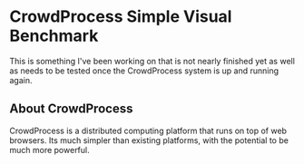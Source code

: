 # CrowdProcess Simple Visual Benchmark

This is something I've been working on that is not nearly finished yet as well as needs to be tested once the CrowdProcess system is up and running again.

## About CrowdProcess

CrowdProcess is a distributed computing platform that runs on top of web browsers. Its much simpler than existing platforms, with the potential to be much more powerful.